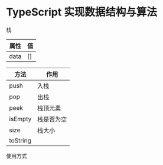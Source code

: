 # TypeScript 实现数据结构与算法

栈

| 属性 | 值 |
| ---- | -- |
| data | [] |

| 方法     | 作用       |
| -------- | ---------- |
| push     | 入栈       |
| pop      | 出栈       |
| peek     | 栈顶元素   |
| isEmpty  | 栈是否为空 |
| size     | 栈大小     |
| toString |            |

使用方式

```

```
